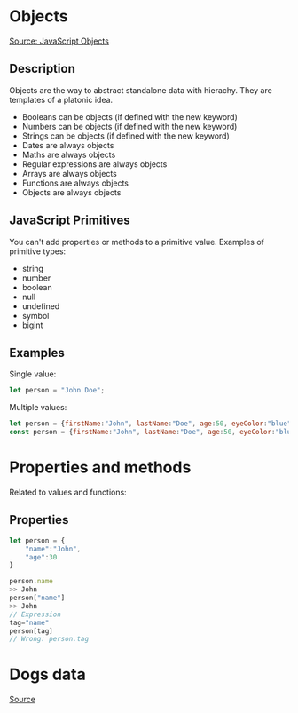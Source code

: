 # Objects
[Source: JavaScript Objects](https://www.w3schools.com/js/js_object_definition.asp)

## Description
Objects are the way to abstract standalone data with hierachy. They are templates of a platonic idea.

* Booleans can be objects (if defined with the new keyword)
* Numbers can be objects (if defined with the new keyword)
* Strings can be objects (if defined with the new keyword)
* Dates are always objects
* Maths are always objects
* Regular expressions are always objects
* Arrays are always objects
* Functions are always objects
* Objects are always objects

## JavaScript Primitives
You can't add properties or methods to a primitive value.
Examples of primitive types:
* string
* number
* boolean
* null
* undefined
* symbol
* bigint

## Examples
Single value:
``` javascript
let person = "John Doe";
```
Multiple values:
``` javascript
let person = {firstName:"John", lastName:"Doe", age:50, eyeColor:"blue"};
const person = {firstName:"John", lastName:"Doe", age:50, eyeColor:"blue"};
```

# Properties and methods
Related to values and functions:
## Properties
``` javascript
let person = {
    "name":"John",
    "age":30
}

person.name
>> John
person["name"]
>> John
// Expression
tag="name"
person[tag]
// Wrong: person.tag
```

# Dogs data
[Source](https://dog.ceo/dog-api/)
